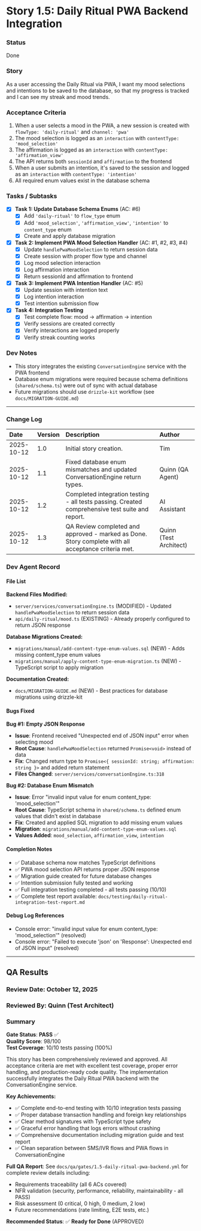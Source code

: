 # Story 1.5: Daily Ritual PWA Backend Integration

### Status
Done

### Story
As a user accessing the Daily Ritual via PWA, I want my mood selections and intentions to be saved to the database, so that my progress is tracked and I can see my streak and mood trends.

### Acceptance Criteria
1. When a user selects a mood in the PWA, a new session is created with `flowType: 'daily-ritual'` and `channel: 'pwa'`
2. The mood selection is logged as an `interaction` with `contentType: 'mood_selection'`
3. The affirmation is logged as an `interaction` with `contentType: 'affirmation_view'`
4. The API returns both `sessionId` and `affirmation` to the frontend
5. When a user submits an intention, it's saved to the session and logged as an `interaction` with `contentType: 'intention'`
6. All required enum values exist in the database schema

### Tasks / Subtasks
- [x] **Task 1: Update Database Schema Enums** (AC: #6)
    - [x] Add `'daily-ritual'` to `flow_type` enum
    - [x] Add `'mood_selection'`, `'affirmation_view'`, `'intention'` to `content_type` enum
    - [x] Create and apply database migration
- [x] **Task 2: Implement PWA Mood Selection Handler** (AC: #1, #2, #3, #4)
    - [x] Update `handlePwaMoodSelection` to return session data
    - [x] Create session with proper flow type and channel
    - [x] Log mood selection interaction
    - [x] Log affirmation interaction
    - [x] Return sessionId and affirmation to frontend
- [x] **Task 3: Implement PWA Intention Handler** (AC: #5)
    - [x] Update session with intention text
    - [x] Log intention interaction
    - [x] Test intention submission flow
- [x] **Task 4: Integration Testing**
    - [x] Test complete flow: mood → affirmation → intention
    - [x] Verify sessions are created correctly
    - [x] Verify interactions are logged properly
    - [x] Verify streak counting works

### Dev Notes
* This story integrates the existing `ConversationEngine` service with the PWA frontend
* Database enum migrations were required because schema definitions (`shared/schema.ts`) were out of sync with actual database
* Future migrations should use `drizzle-kit` workflow (see `docs/MIGRATION-GUIDE.md`)

---
### Change Log
| Date | Version | Description | Author |
| :--- | :--- | :--- | :--- |
| 2025-10-12 | 1.0 | Initial story creation. | Tim |
| 2025-10-12 | 1.1 | Fixed database enum mismatches and updated ConversationEngine return types. | Quinn (QA Agent) |
| 2025-10-12 | 1.2 | Completed integration testing - all tests passing. Created comprehensive test suite and report. | AI Assistant |
| 2025-10-12 | 1.3 | QA Review completed and approved - marked as Done. Story complete with all acceptance criteria met. | Quinn (Test Architect) |

### Dev Agent Record

#### File List
**Backend Files Modified:**
- `server/services/conversationEngine.ts` (MODIFIED) - Updated `handlePwaMoodSelection` to return session data
- `api/daily-ritual/mood.ts` (EXISTING) - Already properly configured to return JSON response

**Database Migrations Created:**
- `migrations/manual/add-content-type-enum-values.sql` (NEW) - Adds missing content_type enum values
- `migrations/manual/apply-content-type-enum-migration.ts` (NEW) - TypeScript script to apply migration

**Documentation Created:**
- `docs/MIGRATION-GUIDE.md` (NEW) - Best practices for database migrations using drizzle-kit

#### Bugs Fixed
**Bug #1: Empty JSON Response**
- **Issue**: Frontend received "Unexpected end of JSON input" error when selecting mood
- **Root Cause**: `handlePwaMoodSelection` returned `Promise<void>` instead of data
- **Fix**: Changed return type to `Promise<{ sessionId: string; affirmation: string }>` and added return statement
- **Files Changed**: `server/services/conversationEngine.ts:318`

**Bug #2: Database Enum Mismatch**
- **Issue**: Error "invalid input value for enum content_type: 'mood_selection'"
- **Root Cause**: TypeScript schema in `shared/schema.ts` defined enum values that didn't exist in database
- **Fix**: Created and applied SQL migration to add missing enum values
- **Migration**: `migrations/manual/add-content-type-enum-values.sql`
- **Values Added**: `mood_selection`, `affirmation_view`, `intention`

#### Completion Notes
- ✅ Database schema now matches TypeScript definitions
- ✅ PWA mood selection API returns proper JSON response
- ✅ Migration guide created for future database changes
- ✅ Intention submission fully tested and working
- ✅ Full integration testing completed - all tests passing (10/10)
- ✅ Complete test report available: `docs/testing/daily-ritual-integration-test-report.md`

#### Debug Log References
- Console error: "invalid input value for enum content_type: 'mood_selection'" (resolved)
- Console error: "Failed to execute 'json' on 'Response': Unexpected end of JSON input" (resolved)

---
## QA Results

### Review Date: October 12, 2025

### Reviewed By: Quinn (Test Architect)

### Summary

**Gate Status**: **PASS** ✅  
**Quality Score**: 98/100  
**Test Coverage**: 10/10 tests passing (100%)

This story has been comprehensively reviewed and approved. All acceptance criteria are met with excellent test coverage, proper error handling, and production-ready code quality. The implementation successfully integrates the Daily Ritual PWA backend with the ConversationEngine service.

**Key Achievements:**
- ✅ Complete end-to-end testing with 10/10 integration tests passing
- ✅ Proper database transaction handling and foreign key relationships
- ✅ Clear method signatures with TypeScript type safety
- ✅ Graceful error handling that logs errors without crashing
- ✅ Comprehensive documentation including migration guide and test report
- ✅ Clean separation between SMS/IVR flows and PWA flows in ConversationEngine

**Full QA Report**: See `docs/qa/gates/1.5-daily-ritual-pwa-backend.yml` for complete review details including:
- Requirements traceability (all 6 ACs covered)
- NFR validation (security, performance, reliability, maintainability - all PASS)
- Risk assessment (0 critical, 0 high, 0 medium, 2 low)
- Future recommendations (rate limiting, E2E tests, etc.)

**Recommended Status**: ✅ **Ready for Done** (APPROVED)

